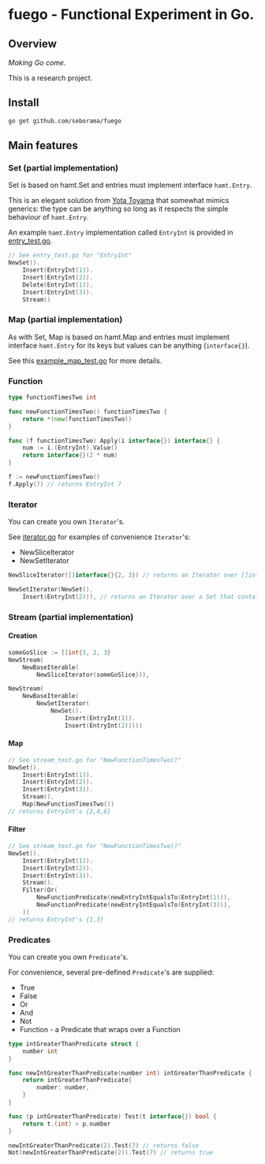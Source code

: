# fuego - Functional Experiment in Go.

## Overview

_Making Go come._

This is a research project.

## Install

```bash
go get github.com/seborama/fuego
```

## Main features

### Set (partial implementation)

Set is based on hamt.Set and entries must implement interface `hamt.Entry`.

This is an elegant solution from [Yota Toyama](https://github.com/raviqqe) that somewhat mimics generics: the type can be anything so long as it respects the simple behaviour of `hamt.Entry`.

An example `hamt.Entry` implementation called `EntryInt` is provided in [entry_test.go](entry_test.go).

```go
// See entry_test.go for "EntryInt"
NewSet().
    Insert(EntryInt(1)).
    Insert(EntryInt(2)).
    Delete(EntryInt(1)).
    Insert(EntryInt(3)).
    Stream()
```

### Map (partial implementation)

As with Set, Map is based on hamt.Map and entries must implement interface `hamt.Entry` for its keys but values can be anything (`interface{}`).

See this [example_map_test.go](example_map_test.go) for more details.

### Function

```go
type functionTimesTwo int

func newFunctionTimesTwo() functionTimesTwo {
	return *(new(functionTimesTwo))
}

func (f functionTimesTwo) Apply(i interface{}) interface{} {
	num := i.(EntryInt).Value()
	return interface{}(2 * num)
}

f := newFunctionTimesTwo()
f.Apply(7) // returns EntryInt 7
```

### Iterator

You can create you own `Iterator`'s.

See [iterator.go](iterator.go) for examples of convenience `Iterator`'s:
- NewSliceIterator
- NewSetIterator

```go
NewSliceIterator([]interface{}{2, 3}) // returns an Iterator over []interface{2, 3}

NewSetIterator(NewSet().
    Insert(EntryInt(2))), // returns an Iterator over a Set that contains a single EntryInt(2)
```

### Stream (partial implementation)

#### Creation

```go
someGoSlice := []int{1, 2, 3}
NewStream(
    NewBaseIterable(
        NewSliceIterator(someGoSlice))),
```

```go
NewStream(
    NewBaseIterable(
        NewSetIterator(
            NewSet().
                Insert(EntryInt(1)).
                Insert(EntryInt(2)))))
```

#### Map

```go
// See stream_test.go for "NewFunctionTimesTwo()"
NewSet().
    Insert(EntryInt(1)).
    Insert(EntryInt(2)).
    Insert(EntryInt(3)).
    Stream().
    Map(NewFunctionTimesTwo())
// returns EntryInt's {2,4,6}
```

#### Filter

```go
// See stream_test.go for "NewFunctionTimesTwo()"
NewSet().
    Insert(EntryInt(1)).
    Insert(EntryInt(2)).
    Insert(EntryInt(3)).
    Stream().
    Filter(Or(
        NewFunctionPredicate(newEntryIntEqualsTo(EntryInt(1))),
        NewFunctionPredicate(newEntryIntEqualsTo(EntryInt(3))),
    ))
// returns EntryInt's {1,3}
```

### Predicates

You can create you own `Predicate`'s.

For convenience, several pre-defined `Predicate`'s are supplied:
- True
- False
- Or
- And
- Not
- Function - a Predicate that wraps over a Function

```go
type intGreaterThanPredicate struct {
	number int
}

func newIntGreaterThanPredicate(number int) intGreaterThanPredicate {
	return intGreaterThanPredicate{
		number: number,
	}
}

func (p intGreaterThanPredicate) Test(t interface{}) bool {
	return t.(int) > p.number
}

newIntGreaterThanPredicate(2).Test(7) // returns false
Not(newIntGreaterThanPredicate(2)).Test(7) // returns true
```
